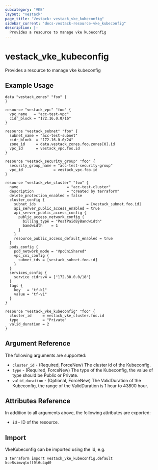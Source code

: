 ```yaml
---
subcategory: "VKE"
layout: "vestack"
page_title: "Vestack: vestack_vke_kubeconfig"
sidebar_current: "docs-vestack-resource-vke_kubeconfig"
description: |-
  Provides a resource to manage vke kubeconfig
---
```

# vestack_vke_kubeconfig
Provides a resource to manage vke kubeconfig
## Example Usage
```hcl
data "vestack_zones" "foo" {
}

resource "vestack_vpc" "foo" {
  vpc_name   = "acc-test-vpc"
  cidr_block = "172.16.0.0/16"
}

resource "vestack_subnet" "foo" {
  subnet_name = "acc-test-subnet"
  cidr_block  = "172.16.0.0/24"
  zone_id     = data.vestack_zones.foo.zones[0].id
  vpc_id      = vestack_vpc.foo.id
}

resource "vestack_security_group" "foo" {
  security_group_name = "acc-test-security-group"
  vpc_id              = vestack_vpc.foo.id
}

resource "vestack_vke_cluster" "foo" {
  name                      = "acc-test-cluster"
  description               = "created by terraform"
  delete_protection_enabled = false
  cluster_config {
    subnet_ids                       = [vestack_subnet.foo.id]
    api_server_public_access_enabled = true
    api_server_public_access_config {
      public_access_network_config {
        billing_type = "PostPaidByBandwidth"
        bandwidth    = 1
      }
    }
    resource_public_access_default_enabled = true
  }
  pods_config {
    pod_network_mode = "VpcCniShared"
    vpc_cni_config {
      subnet_ids = [vestack_subnet.foo.id]
    }
  }
  services_config {
    service_cidrsv4 = ["172.30.0.0/18"]
  }
  tags {
    key   = "tf-k1"
    value = "tf-v1"
  }
}

resource "vestack_vke_kubeconfig" "foo" {
  cluster_id     = vestack_vke_cluster.foo.id
  type           = "Private"
  valid_duration = 2
}
```
## Argument Reference
The following arguments are supported:
* `cluster_id` - (Required, ForceNew) The cluster id of the Kubeconfig.
* `type` - (Required, ForceNew) The type of the Kubeconfig, the value of type should be Public or Private.
* `valid_duration` - (Optional, ForceNew) The ValidDuration of the Kubeconfig, the range of the ValidDuration is 1 hour to 43800 hour.

## Attributes Reference
In addition to all arguments above, the following attributes are exported:
* `id` - ID of the resource.



## Import
VkeKubeconfig can be imported using the id, e.g.
```
$ terraform import vestack_vke_kubeconfig.default kce8simvqtofl0l6u4qd0
```

